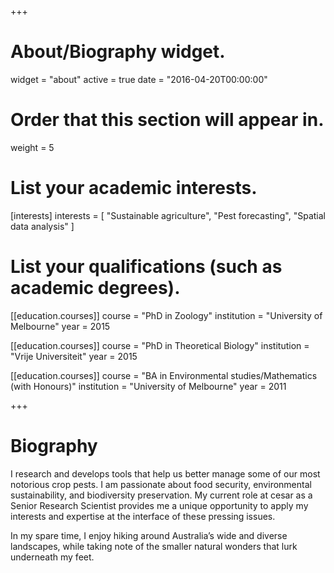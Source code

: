 +++
# About/Biography widget.
widget = "about"
active = true
date = "2016-04-20T00:00:00"

# Order that this section will appear in.
weight = 5

# List your academic interests.
[interests]
  interests = [
    "Sustainable agriculture",
    "Pest forecasting",
    "Spatial data analysis"
  ]

# List your qualifications (such as academic degrees).
[[education.courses]]
  course = "PhD in Zoology"
  institution = "University of Melbourne"
  year = 2015

[[education.courses]]
  course = "PhD in Theoretical Biology"
  institution = "Vrije Universiteit"
  year = 2015

[[education.courses]]
  course = "BA in Environmental studies/Mathematics (with Honours)"
  institution = "University of Melbourne"
  year = 2011

 
+++

# Biography

I research and develops tools that help us better manage some of our most notorious crop pests. I am passionate about food security, environmental sustainability, and biodiversity preservation. My current role at cesar as a Senior Research Scientist provides me a unique opportunity to apply my interests and expertise at the interface of these pressing issues.

In my spare time, I enjoy hiking around Australia’s wide and diverse landscapes, while taking note of the smaller natural wonders that lurk underneath my feet. 